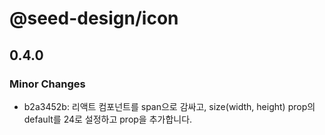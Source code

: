 # @seed-design/icon

## 0.4.0

### Minor Changes

- b2a3452b: 리액트 컴포넌트를 span으로 감싸고, size(width, height) prop의 default를 24로 설정하고 prop을 추가합니다.
